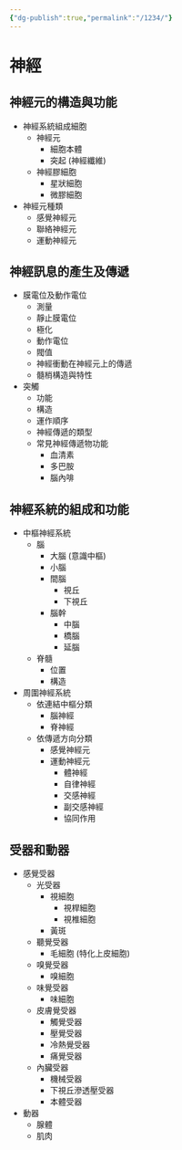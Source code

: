 ```yaml
---
{"dg-publish":true,"permalink":"/1234/"}
---
```



# 神經

## 神經元的構造與功能
- 神經系統組成細胞
   - 神經元
      - 細胞本體
      - 突起 (神經纖維)
   - 神經膠細胞
      - 星狀細胞
      - 微膠細胞
- 神經元種類
   - 感覺神經元
   - 聯絡神經元
   - 運動神經元

## 神經訊息的產生及傳遞
- 膜電位及動作電位
   - 測量
   - 靜止膜電位
   - 極化
   - 動作電位
   - 閥值
   - 神經衝動在神經元上的傳遞
   - 髓梢構造與特性
- 突觸
   - 功能
   - 構造
   - 運作順序
   - 神經傳遞的類型
   - 常見神經傳遞物功能
      - 血清素
      - 多巴胺
      - 腦內啡

## 神經系統的組成和功能
- 中樞神經系統
   - 腦
      - 大腦 (意識中樞)
      - 小腦
      - 間腦
         - 視丘
         - 下視丘
      - 腦幹
         - 中腦
         - 橋腦
         - 延腦
   - 脊髓
      - 位置
      - 構造
- 周圍神經系統
   - 依連結中樞分類
      - 腦神經
      - 脊神經
   - 依傳遞方向分類
      - 感覺神經元
      - 運動神經元
         - 體神經
         - 自律神經
         - 交感神經
         - 副交感神經
         - 協同作用

## 受器和動器
- 感覺受器
   - 光受器
      - 視細胞
         - 視桿細胞
         - 視椎細胞
      - 黃斑
   - 聽覺受器
      - 毛細胞 (特化上皮細胞)
   - 嗅覺受器
      - 嗅細胞
   - 味覺受器
      - 味細胞
   - 皮膚覺受器
      - 觸覺受器
      - 壓覺受器
      - 冷熱覺受器
      - 痛覺受器
   - 內臟受器
      - 機械受器
      - 下視丘滲透壓受器
      - 本體受器
- 動器
   - 腺體
   - 肌肉

## 

## 

## 

##